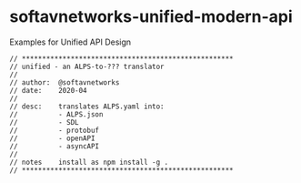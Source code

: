 # softavnetworks-unified-modern-api

Examples for Unified API Design 

```
// ****************************************************
// unified - an ALPS-to-??? translator
//
// author:  @softavnetworks
// date:    2020-04
//
// desc:    translates ALPS.yaml into:
//          - ALPS.json
//          - SDL
//          - protobuf
//          - openAPI
//          - asyncAPI
//
// notes    install as npm install -g .
// ****************************************************
```
